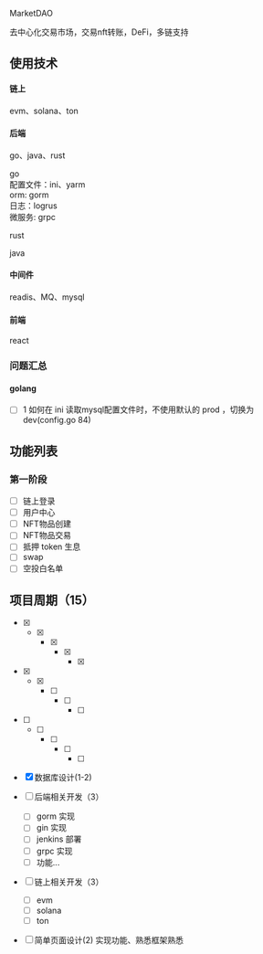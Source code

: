 MarketDAO

去中心化交易市场，交易nft转账，DeFi，多链支持



## 使用技术

#### 链上

evm、solana、ton

#### 后端

go、java、rust

go  
配置文件：ini、yarm  
orm: gorm  
日志：logrus  
微服务: grpc

rust  

java  

#### 中间件

readis、MQ、mysql

#### 前端

react

### 问题汇总
#### golang
+ [ ] 1  如何在 ini 读取mysql配置文件时，不使用默认的 prod ，切换为 dev(config.go 84)


## 功能列表

### 第一阶段

+ [ ] 链上登录
+ [ ] 用户中心
+ [ ] NFT物品创建
+ [ ] NFT物品交易
+ [ ] 抵押 token 生息
+ [ ] swap
+ [ ] 空投白名单

## 项目周期（15）

+ [x] + [x] + [x] + [x] + [x] 

+ [x] + [x] + [ ] + [ ] + [ ] 

+ [ ] + [ ] + [ ] + [ ] + [ ] 

+ [x] 数据库设计(1-2)

+ [ ] 后端相关开发（3）	

    + [ ] gorm 实现
    + [ ] gin 实现 
    + [ ] jenkins 部署
    + [ ] grpc 实现
    + [ ] 功能...

+ [ ] 链上相关开发（3）	
  + [ ] evm
  + [ ] solana
  + [ ] ton
  
+ [ ] 简单页面设计(2) 实现功能、熟悉框架熟悉
